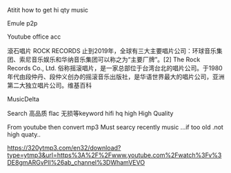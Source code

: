 Atitit how to get hi qty music  


Emule p2p

Youtube office acc

滾石唱片 ROCK RECORDS
止到2019年，全球有三大主要唱片公司：环球音乐集团、索尼音乐娱乐和华纳音乐集团可以称之为“主要厂牌”。[2]
The Rock Records Co., Ltd. 俗称摇滚唱片，是一家总部位于台湾台北的唱片公司。于1980年代由段仲丹、段仲义创办的摇滚音乐出版社，是华语世界最大的唱片公司，亚洲第二大独立唱片公司。维基百科

MusicDelta

Search  高品质 flac 无损等keyword  hifi  hq  high High Quality


From youtube then convert mp3
Must searcy recently  music ...if too old .not high quaty..

https://320ytmp3.com/en32/download?type=ytmp3&url=https%3A%2F%2Fwww.youtube.com%2Fwatch%3Fv%3DE8gmARGvPlI%26ab_channel%3DWhamVEVO
